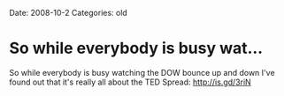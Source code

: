 Date: 2008-10-2
Categories: old

# So while everybody is busy wat...

So while everybody is busy watching the DOW bounce up and down I've found out that it's really all about the TED Spread: http://is.gd/3riN
